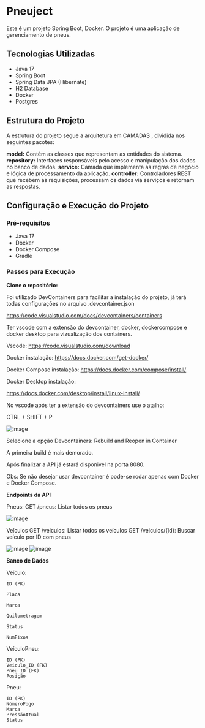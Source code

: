 # Pneuject

Este é um projeto Spring Boot, Docker. O projeto é uma aplicação de gerenciamento de pneus.

## Tecnologias Utilizadas

- Java 17
- Spring Boot
- Spring Data JPA (Hibernate)
- H2 Database
- Docker
- Postgres

## Estrutura do Projeto

A estrutura do projeto segue a arquitetura em CAMADAS , dividida nos seguintes pacotes:

**model:** Contém as classes que representam as entidades do sistema.
**repository:** Interfaces responsáveis pelo acesso e manipulação dos dados no banco de dados.
**service:** Camada que implementa as regras de negócio e lógica de processamento da aplicação.
**controller:** Controladores REST que recebem as requisições, processam os dados via serviços e retornam as respostas.


## Configuração e Execução do Projeto

### Pré-requisitos

- Java 17
- Docker
- Docker Compose
- Gradle

### Passos para Execução
   **Clone o repositório:**

  Foi utilizado DevContainers para facilitar a instalação do projeto, já terá todas configurações no arquivo .devcontainer.json

  https://code.visualstudio.com/docs/devcontainers/containers

  Ter vscode com a extensão do devcontainer, docker, dockercompose e docker desktop para vizualização dos containers.

  Vscode: 
  https://code.visualstudio.com/download
  
  Docker instalação:
  https://docs.docker.com/get-docker/

  Docker Compose instalação: 
  https://docs.docker.com/compose/install/

  Docker Desktop instalação: 

  https://docs.docker.com/desktop/install/linux-install/

  No vscode após ter a extensão do devcontainers use o atalho:

  CTRL + SHIFT + P

![image](https://github.com/user-attachments/assets/350300ec-1cea-426f-be9a-280ba258a3a9)


  Selecione a opção Devcontainers: Rebuild and Reopen in Container 

  A primeira build é mais demorado. 

  Após finalizar a API já estará disponivel na porta 8080.

  Obs: Se não desejar usar devcontainer é pode-se rodar apenas com Docker e Docker Compose.

  **Endpoints da API**

  Pneus:
    GET /pneus: Listar todos os pneus

  ![image](https://github.com/user-attachments/assets/4a3fd7ad-0d61-4c07-ba9d-08db8fd0895c)

    
  Veículos
    GET /veiculos: Listar todos os veículos
    GET /veiculos/{id}: Buscar veículo por ID com pneus

  ![image](https://github.com/user-attachments/assets/50ba9333-d4bb-4ddd-9c58-9cc758dd4931)
  ![image](https://github.com/user-attachments/assets/bdc66b4e-9f67-4d69-afd4-f47973497b8e)

    

**Banco de Dados**

  Veículo:
  
    ID (PK)
    
    Placa
    
    Marca
    
    Quilometragem
    
    Status
    
    NumEixos


  VeículoPneu:
  
    ID (PK)
    Veiculo_ID (FK)
    Pneu_ID (FK)
    Posição



  Pneu:
  
    ID (PK)
    NúmeroFogo
    Marca
    PressãoAtual
    Status

